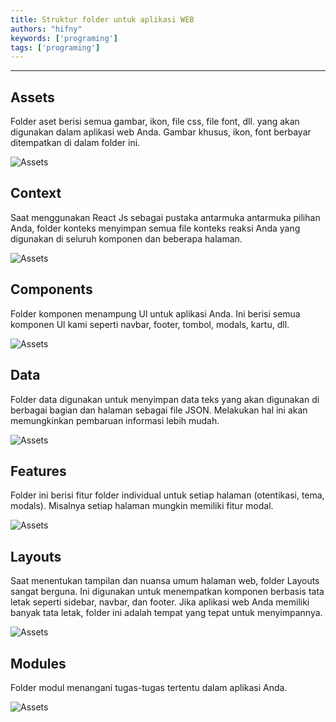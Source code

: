 ```yaml
---
title: Struktur folder untuk aplikasi WEB
authors: "hifny"
keywords: ['programing']
tags: ['programing']
---
```


<hr/>

## Assets

Folder aset berisi semua gambar, ikon, file css,
file font, dll. yang akan digunakan dalam aplikasi
web Anda. Gambar khusus, ikon, font berbayar
ditempatkan di dalam folder ini.

![Assets](/img/blog/folder-assets.png)


## Context

Saat menggunakan React Js sebagai pustaka antarmuka antarmuka
pilihan Anda, folder konteks menyimpan semua file
konteks reaksi Anda yang digunakan di seluruh komponen dan
beberapa halaman.

![Assets](/img/blog/folder-context.png)


## Components

Folder komponen menampung Ul untuk aplikasi
Anda. Ini berisi semua komponen Ul kami seperti
navbar, footer, tombol, modals, kartu, dll.

![Assets](/img/blog/folder-components.png)


## Data

Folder data digunakan untuk menyimpan data teks yang akan
digunakan di berbagai bagian dan halaman sebagai file
JSON. Melakukan hal ini akan memungkinkan pembaruan
informasi lebih mudah.

![Assets](/img/blog/folder-data.png)


## Features

Folder ini berisi fitur folder individual untuk setiap
halaman (otentikasi, tema, modals). Misalnya
setiap halaman mungkin memiliki fitur modal.

![Assets](/img/blog/folder-features.png)


## Layouts

Saat menentukan tampilan dan nuansa umum halaman
web, folder Layouts sangat berguna. Ini digunakan untuk
menempatkan komponen berbasis tata letak seperti
sidebar, navbar, dan footer. Jika aplikasi web Anda
memiliki banyak tata letak, folder ini adalah tempat
yang tepat untuk menyimpannya.

![Assets](/img/blog/folder-layouts.png)


## Modules

Folder modul menangani tugas-tugas tertentu dalam
aplikasi Anda.

![Assets](/img/blog/folder-modules.png)